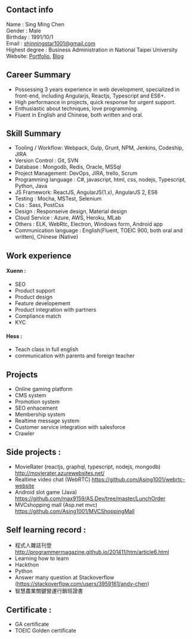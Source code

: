 ## Contact info

Name : Sing Ming Chen  
Gender : Male  
Birthday : 1991/10/1  
Email : shinningstar1001@gmail.com  
Highest degree : Business Administration in National Taipei University  
Website: [Portfolio](https://asing1001.github.io), [Blog](http://sincode.blogspot.tw/)

## Career Summary
* Possessing 3 years experience in web development, specialized in front-end, including Angularjs, Reactjs, Typescript and ES6+. 
* High performance in projects, quick response for urgent support.
* Enthusiastic about techniques, love programming.  
* Fluent in English and Chinese, both written and oral.

## Skill Summary
* Tooling / Workflow: Webpack, Gulp, Grunt, NPM, Jenkins, Codeship, JIRA
* Version Control : Git, SVN
* Database : Mongodb, Redis, Oracle, MSSql
* Project Management: DevOps, JIRA, trello, Scrum
* Programming language : C#, javascript, html, css, nodejs, Typescript, Python, Java
* JS Framework: ReactJS, AngularJS(1.x), AngularJS 2, ES6
* Testing : Mocha, MSTest, Selenium
* Css : Sass, PostCss
* Design : Responseive design, Material design
* Cloud Service : Azure, AWS, Heroku, MLab
* Others : ELK, WebRtc, Electron, Windows form, Android app
* Communication language : English(Fluent, TOEIC 900, both oral and written), Chinese (Native)

## Work experience
#### Xuenn :
* SEO
* Product support
* Product design
* Feature developement
* Product integration with partners
* Compliance match
* KYC

#### Hess :
* Teach class in full english
* communication with parents and foreign teacher

## Projects
* Online gaming platform
* CMS system
* Promotion system
* SEO enhacement
* Membership system
* Realtime message system
* Customer service integration with salesforce
* Crawler

## Side projects :
* MovieRater (reactjs, graphql, typescript, nodejs, mongodb) http://movierater.azurewebsites.net/
* Realtime video chat (WebRTC) https://github.com/Asing1001/webrtc-website
* Android slot game (Java) https://github.com/max9159/AS.Dev/tree/master/LunchOrder
* MVCshopping mall (Asp.net mvc) https://github.com/Asing1001/MVCShoppingMall

## Self learning record :
* 程式人雜誌刊登 http://programmermagazine.github.io/201411/htm/article6.html
* Learning how to learn 
* Hackthon
* Python 
* Answer many question at Stackoverflow (https://stackoverflow.com/users/3959161/andy-chen) 
* 智慧農業關鍵營運行銷班證書

## Certificate :
* GA certificate
* TOEIC Golden certificate

